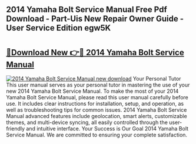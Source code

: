 ## 2014 Yamaha Bolt Service Manual Free Pdf Download - Part-Uis New Repair Owner Guide - User Service Edition egw5K

# <h2><a href="http://bc42142.oget.top/?id=2014+Yamaha+Bolt+Service+Manual">🔗Download New 👉🔴 2014 Yamaha Bolt Service Manual</a></h2>

[![2014 Yamaha Bolt Service Manual new download](https://i.imgur.com/5g1atiW.png)](http://bc42142.oget.top/?id=2014+Yamaha+Bolt+Service+Manual)
Your Personal Tutor This user manual serves as your personal tutor in mastering the use of your new 2014 Yamaha Bolt Service Manual. To make the most of your 2014 Yamaha Bolt Service Manual, please read this user manual carefully before use. It includes clear instructions for installation, setup, and operation, as well as troubleshooting tips for common issues. 2014 Yamaha Bolt Service Manual advanced features include geolocation, smart alerts, customizable themes, and multi-device syncing, all easily controlled through the user-friendly and intuitive interface. Your Success is Our Goal 2014 Yamaha Bolt Service Manual. We are committed to ensuring your complete satisfaction.
